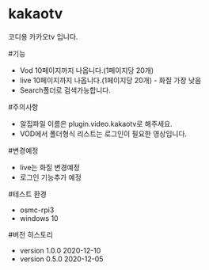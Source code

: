 # kakaotv
코디용 카카오tv 입니다. 

#기능
- Vod 10페이지까지 나옵니다.(1페이지당 20개)
- live 10페이지까지 나옵니다.(1페이지당 20개) - 화질 가장 낮음
- Search폴더로 검색가능합니다.

#주의사항
- 알집파일 이름은 plugin.video.kakaotv로 해주세요.
- VOD에서 폴더형식 리스트는 로그인이 필요한 영상입니다.

#변경예정
- live는 화질 변경예정
- 로그인 기능추가 예정

#테스트 환경
- osmc-rpi3
- windows 10 

#버전 히스토리
- version 1.0.0 2020-12-10
- version 0.5.0 2020-12-05
